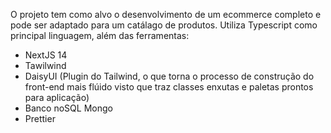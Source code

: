 O projeto tem como alvo o desenvolvimento de um ecommerce completo e pode ser adaptado para um catálago de produtos. 
Utiliza Typescript como principal linguagem, além das ferramentas:
 
   - NextJS 14
   - Tawilwind
   - DaisyUI (Plugin do Tailwind, o que torna o processo de construção do front-end mais flúido visto que traz classes enxutas e paletas prontos para aplicação)
   - Banco noSQL Mongo
   - Prettier
